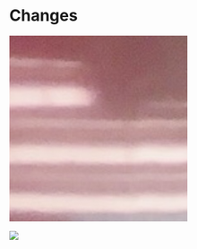 # Changes

![](images/Screenshot%202025-04-16%20at%207.02.12%20PM.png)

![](Pasted%20image%2020250416190537.png)